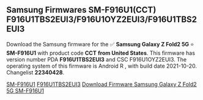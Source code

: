 <h2>Samsung Firmwares SM-F916U1(CCT) F916U1TBS2EUI3/F916U1OYZ2EUI3/F916U1TBS2EUI3</h2>
Download the Samsung firmware for the ✅ <strong>Samsung Galaxy Z Fold2 5G </strong> ⭐ <strong>SM-F916U1</strong> with product code <strong>CCT</strong> <strong> from United States</strong>. This firmware has version number PDA <strong>F916U1TBS2EUI3</strong> and CSC F916U1OYZ2EUI3. The operating system of this firmware is Android R , with build date 2021-10-20. Changelist <strong>22340428</strong>.


[SM-F916U1](https://samfirm.shop/samsung/model/SM-F916U1)
[F916U1TBS2EUI3](https://samfirm.shop/samsung/pda/F916U1TBS2EUI3)
[Download Firmware Samsung Galaxy Z Fold2 5G SM-F916U1](https://samfirm.shop/samsung/firmware/466700)
